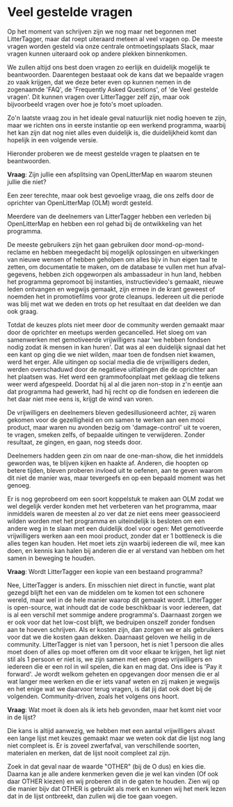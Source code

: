 # Veel gestelde vragen

Op het moment van schrijven zijn we nog maar net begonnen met LitterTagger, maar dat roept uiteraard meteen al veel vragen op. De meeste vragen worden gesteld via onze centrale ontmoetingsplaats Slack, maar vragen kunnen uiteraard ook op andere plekken binnenkomen.

We zullen altijd ons best doen vragen zo eerlijk en duidelijk mogelijk te beantwoorden. Daarentegen bestaaat ook de kans dat we bepaalde vragen zo vaak krijgen, dat we deze beter even op kunnen nemen in de zogenaamde 'FAQ', de 'Frequently Asked Questions', of 'de Veel gestelde vragen'. Dit kunnen vragen over LitterTagger zelf zijn, maar ook bijvoorbeeld vragen over hoe je foto's moet uploaden.

Zo'n laatste vraag zou in het ideale geval natuurlijk niet nodig hoeven te zijn, maar we richten ons in eerste instantie op een werkend programma, waarbij het kan zijn dat nog niet alles even duidelijk is, die duidelijkheid komt dan hopelijk in een volgende versie.

Hieronder proberen we de meest gestelde vragen te plaatsen en te beantwoorden.


**Vraag**: Zijn jullie een afsplitsing van OpenLitterMap en waarom steunen jullie die niet?

Een zeer terechte, maar ook best gevoelige vraag, die ons zelfs door de oprichter van OpenLitterMap (OLM) wordt gesteld.

Meerdere van de deelnemers van LitterTagger hebben een verleden bij OpenLitterMap en hebben een rol gehad bij de ontwikkeling van het programma.

De meeste gebruikers zijn het gaan gebruiken door mond-op-mond-reclame en hebben meegedacht bij mogelijk oplossingen en uitwerkingen van nieuwe wensen of hebben geholpen om alles bijv in hun eigen taal te zetten, om documentatie te maken, om de database te vullen met hun afval-gegevens, hebben zich opgeworpen als ambassadeur in hun land, hebben het programma gepromoot bij instanties, instructievideo's gemaakt, nieuwe leden ontvangen en wegwijs gemaakt, zijn ermee in de krant geweest of noemden het in promotiefilms voor grote cleanups. Iedereen uit die periode was blij met wat we deden en trots op het resultaat en dat deelden we dan ook graag.

Totdat de keuzes plots niet meer door de community werden gemaakt maar door de oprichter en meetups werden gecancelled. Het sloeg om van samenwerken met gemotiveerde vrijwilligers naar 'we hebben fondsen nodig zodat ik mensen in kan huren'. Dat was al een duidelijk signaal dat het een kant op ging die we niet wilden, maar toen de fondsen niet kwamen, werd het erger. Alle uitingen op social media die de vrijwilligers deden, werden overschaduwd door de negatieve uitlatingen die de oprichter aan het plaatsen was. Het werd een grammofoonplaat met geklaag die telkens weer werd afgespeeld. Doordat hij al al die jaren non-stop in z'n eentje aan dat programma had gewerkt, had hij recht op die fondsen en iedereen die het daar niet mee eens is, krijgt de wind van voren.

De vrijwilligers en deelnemers bleven gedesillusioneerd achter, zij waren gekomen voor de gezelligheid en om samen te werken aan een mooi product, maar waren nu avonden bezig om 'damage-control' uit te voeren, te vragen, smeken zelfs, of bepaalde uitingen te verwijderen. Zonder resultaat, ze gingen, en gaan, nog steeds door.

Deelnemers hadden geen zin om naar de one-man-show, die het inmiddels geworden was, te blijven kijken en haakte af. Anderen, die hoopten op betere tijden, bleven proberen invloed uit te oefenen, aan te geven waarom dit niet de manier was, maar tevergeefs en op een bepaald moment was het genoeg.

Er is nog geprobeerd om een soort koppelstuk te maken aan OLM zodat we wel degelijk verder konden met het verbeteren van het programma, maar inmiddels waren de meesten al zo ver dat ze niet eens meer geassocieerd wilden worden met het programma en uiteindelijk is besloten om een andere weg in te slaan met een duidelijk doel voor ogen:
Met gemotiveerde vrijwilligers werken aan een mooi product, zonder dat er 1 bottleneck is die alles tegen kan houden. Het moet iets zijn waarbij iedereen die wil, mee kan doen, en kennis kan halen bij anderen die er al verstand van hebben om het samen in beweging te houden.

**Vraag**: Wordt LitterTagger een kopie van een bestaand programma?

Nee, LitterTagger is anders.
En misschien niet direct in functie, want plat gezegd blijft het een van de middelen om te komen tot een schonere wereld, maar wel in de hele manier waarop dit gemaakt wordt.
LitterTagger is open-source, wat inhoudt dat de code beschikbaar is voor iedereen, dat is al een verschil met sommige andere programma's.
Daarnaast zorgen we er ook voor dat het low-cost blijft, we bedruipen onszelf zonder fondsen aan te hoeven schrijven. Als er kosten zijn, dan zorgen we er als gebruikers voor dat we die kosten gaan dekken.
Daarnaast geloven we heilig in de community. LitterTagger is niet van 1 persoon, het is niet 1 persoon die alles moet doen of alles op moet offeren om dit voor elkaar te krijgen, het ligt niet stil als 1 persoon er niet is, we zijn samen met een groep vrijwilligers en iedereen die er een rol in wil spelen, die kan en mag dat. Ons idee is 'Pay it forward'. Je wordt welkom geheten en opgevangen door mensen die er al wat langer mee werken en die er iets vanaf weten en zij maken je wegwijs en het enige wat we daarvoor terug vragen, is dat jij dat ook doet bij de volgenden.
Community-driven, zoals het volgens ons hoort.

**Vraag**: Wat moet ik doen als ik iets heb gevonden, maar het komt niet voor in de lijst?

Die kans is altijd aanwezig, we hebben met een aantal vrijwilligers alvast een lange lijst met keuzes gemaakt maar we weten ook dat die lijst nog lang niet compleet is. Er is zoveel zwerfafval, van verschillende soorten, materialen en merken, dat de lijst nooit compleet zal zijn.

Zoek in dat geval naar de waarde "OTHER" (bij de O dus) en kies die. Daarna kan je alle andere kenmerken geven die je wel kan vinden (Of ook daar OTHER kiezen) en wij proberen dit in de gaten te houden. Zien wij op die manier bijv dat OTHER is gebruikt als merk en kunnen wij het merk lezen dat in de lijst ontbreekt, dan zullen wij die toe gaan voegen.

